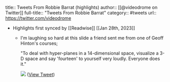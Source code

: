 title:: Tweets From Robbie Barrat (highlights)
author:: [[@videodrome on Twitter]]
full-title:: "Tweets From Robbie Barrat"
category:: #tweets
url:: https://twitter.com/videodrome

- Highlights first synced by [[Readwise]] [[Jan 28th, 2023]]
	- I'm laughing so hard at this slide a friend sent me from one of Geoff Hinton's courses;
	  
	  "To deal with hyper-planes in a 14-dimensional space, visualize a 3-D space and say 'fourteen' to yourself very loudly. Everyone does it." 
	  
	  ![](https://pbs.twimg.com/media/DfWgx7IV4AAAa0o.jpg) ([View Tweet](https://twitter.com/videodrome/status/1005887240407379969))